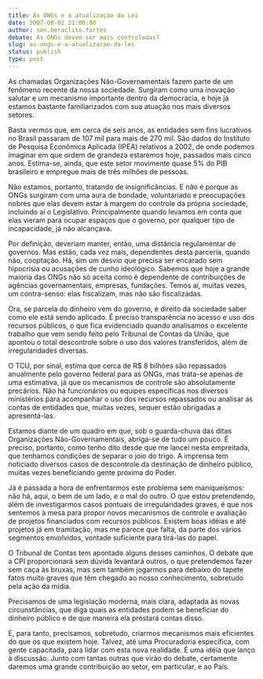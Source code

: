 ```yaml
---
title: As ONGs e a atualização da Lei
date: 2007-08-02 21:00:00
author: sen.heraclito.fortes
debate: As ONGs devem ser mais controladas?
slug: as-ongs-e-a-atualizacao-da-lei
status: publish 
type: post
---
```


  
As chamadas Organizações Não-Governamentais fazem parte de um fenômeno recente da nossa sociedade. Surgiram como uma inovação salutar e um mecanismo importante dentro da democracia, e hoje já estamos bastante familiarizados com sua atuação nos mais diversos setores.  
  
Basta vermos que, em cerca de seis anos, as entidades sem fins lucrativos no Brasil passaram de 107 mil para mais de 270 mil. São dados do Instituto de Pesquisa Econômica Aplicada (IPEA) relativos a 2002, de onde podemos imaginar em que ordem de grandeza estaremos hoje, passados mais cinco anos. Estima-se, ainda, que este setor movimente quase 5% do PIB brasileiro e empregue mais de três milhões de pessoas.  
  
Não estamos, portanto, tratando de insignificâncias. E não é porque as ONGs surgiram com uma aura de bondade, voluntariado e preocupações nobres que elas devem estar à margem do controle da própria sociedade, incluindo aí o Legislativo. Principalmente quando levamos em conta que elas vieram para ocupar espaços que o governo, por qualquer tipo de incapacidade, já não alcançava.  
  
Por definição, deveriam manter, então, uma distância regulamentar de governos. Mas estão, cada vez mais, dependentes desta parceria, quando não, cooptação. Há, sim um desvio que precisa ser encarado sem hipocrisia ou acusações de cunho ideológico. Sabemos que hoje a grande maioria das ONGs não só aceita como é dependente de contribuições de agências governamentais, empresas, fundações. Temos aí, muitas vezes, um contra-senso: elas fiscalizam, mas não são fiscalizadas.  
  
Ora, se parcela do dinheiro vem do governo, é direito da sociedade saber como ele está sendo aplicado. É preciso transparência no acesso e uso dos recursos públicos, o que fica evidenciado quando analisamos o excelente trabalho que vem sendo feito pelo Tribunal de Contas da União, que apontou o total descontrole sobre o uso dos valores transferidos, além de irregularidades diversas.  
  
O TCU, por sinal, estima que cerca de R$ 8 bilhões são repassados anualmente pelo governo federal para as ONGs, mas trata-se apenas de uma estimativa, já que os mecanismos de controle são absolutamente precários. Não há funcionários ou equipes específicas nos diversos ministérios para acompanhar o uso dos recursos repassados ou analisar as contas de entidades que, muitas vezes, sequer estão obrigadas a apresentá-las.  
  
Estamos diante de um quadro em que, sob o guarda-chuva das ditas Organizações Não-Governamentais, abriga-se de tudo um pouco. É preciso, portanto, como tenho dito desde que me lancei nesta empreitada, que tenhamos condições de separar o joio do trigo. A imprensa tem noticiado diversos casos de descontrole da destinação de dinheiro público, muitas vezes beneficiando gente próxima do Poder.  
  
Já é passada a hora de enfrentarmos este problema sem maniqueísmos: não há, aqui, o bem de um lado, e o mal do outro. O que estou pretendendo, além de investigarmos casos pontuais de irregularidades graves, é que nos sentemos à mesa para propor novos mecanismos de controle e avaliação de projetos financiados com recursos públicos. Existem boas idéias e até projetos já em tramitação, mas me parece que falta, da parte dos vários segmentos envolvidos, vontade suficiente para tirá-las do papel.  
  
O Tribunal de Contas tem apontado alguns desses caminhos. O debate que a CPI proporcionará sem dúvida levantará outros, o que pretendemos fazer sem caça às bruxas, mas sem também jogarmos para debaixo do tapete fatos muito graves que têm chegado ao nosso conhecimento, sobretudo pela ação da mídia.  
  
Precisamos de uma legislação moderna, mais clara, adaptada às novas circunstâncias, que diga quais as entidades podem se beneficiar do dinheiro público e de que maneira ela prestará contas disso.   
  
E, para tanto, precisamos, sobretudo, criarmos mecanismos mais eficientes do que os que existem hoje. Talvez, até uma Procuradoria específica, com gente capacitada, para lidar com esta nova realidade. É uma idéia que lanço à discussão. Junto com tantas outras que virão do debate, certamente daremos uma grande contribuição ao setor, em particular, e ao País.
